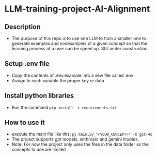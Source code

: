 # LLM-training-project-AI-Alignment


## Description
* The purpose of this repo is to use one LLM to train a smaller one to generate examples and nonexamples of a given concept so that the learning process of a user can be speed up. Still under construction

## Setup .env file
* Copy the contents of .env.example into a new file called .env
* Assign to each variable the proper key or data

## Install python libraries

* Run the command `pip install -r requirements.txt`

## How to use it
* execute the main file like this: `py main.py "<YOUR_CONCEPT>" -m gpt-4o`
* The project supports gpt models, anthropic and gemini models.
* Note: For now the project only uses the files in the data folder so the concepts to use are limited 